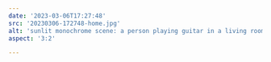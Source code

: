 ```yaml
---
date: '2023-03-06T17:27:48'
src: '20230306-172748-home.jpg'
alt: 'sunlit monochrome scene: a person playing guitar in a living room'
aspect: '3:2'

---
```

